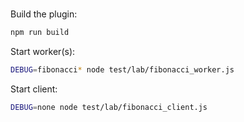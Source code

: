 # 

Build the plugin:
```bash
npm run build
```

Start worker(s):
```bash
DEBUG=fibonacci* node test/lab/fibonacci_worker.js
```

Start client:
```bash
DEBUG=none node test/lab/fibonacci_client.js
```
